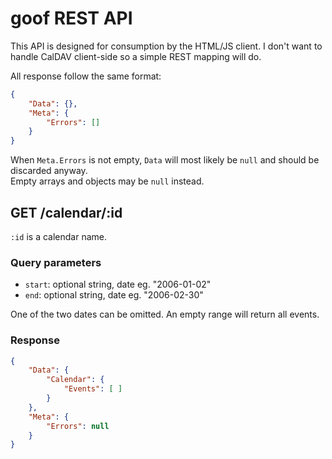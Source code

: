 # goof REST API
This API is designed for consumption by the HTML/JS client. I don't
want to handle CalDAV client-side so a simple REST mapping will do.

All response follow the same format:
```json
{
    "Data": {},
    "Meta": {
        "Errors": []
    }
}
```

When `Meta.Errors` is not empty, `Data` will most likely be `null` and should
be discarded anyway.  
Empty arrays and objects may be `null` instead.


## GET /calendar/:id
`:id` is a calendar name.

### Query parameters
  * `start`: optional string, date eg. "2006-01-02"
  * `end`: optional string, date eg. "2006-02-30"

One of the two dates can be omitted. An empty range will return all events.

### Response
```json
{
    "Data": {
        "Calendar": {
            "Events": [ ]
        }
    },
    "Meta": {
        "Errors": null
    }
}
```
